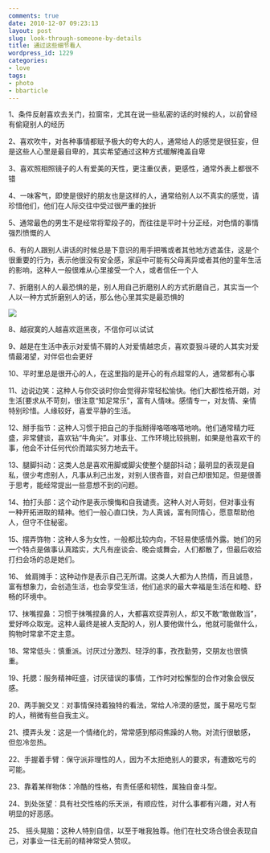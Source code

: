 ```yaml
---
comments: true
date: 2010-12-07 09:23:13
layout: post
slug: look-through-someone-by-details
title: 通过这些细节看人
wordpress_id: 1229
categories:
- love
tags:
- photo
- bbarticle
---
```


1、条件反射喜欢去关门，拉窗帘，尤其在说一些私密的话的时候的人，以前曾经有偷窥别人的经历

2、喜欢吹牛，对各种事情都赋予极大的夸大的人，通常给人的感觉是很狂妄，但是这些人心里是最自卑的，其实希望通过这种方式缓解掩盖自卑



3、喜欢照相照镜子的人有爱美的天性，更注重仪表，更感性，通常外表上都很不错

4、一味客气，即使是很好的朋友也是这样的人，通常给别人以不真实的感觉，请珍惜他们，他们在人际交往中受过很严重的挫折

5、通常最色的男生不是经常将荤段子的，而往往是平时十分正经，对色情的事情强烈愤慨的人

6、有的人跟别人讲话的时候总是下意识的用手把嘴或者其他地方遮盖住，这是个很重要的行为，表示他很没有安全感，家庭中可能有父母离异或者其他的童年生活的影响，这种人一般很难从心里接受一个人，或者信任一个人

7、折磨别人的人最恐惧的是，别人用自己折磨别人的方式折磨自己，其实当一个人以一种方式折磨别人的话，那么他心里其实是最恐惧的

![](http://dobila.info/wp-content/uploads/2010/12/details.jpg)

8、越寂寞的人越喜欢逛黑夜，不信你可以试试

9、越是在生活中表示对爱情不屑的人对爱情越忠贞，喜欢耍狠斗硬的人其实对爱情最渴望，对伴侣也会更好

10、平时里总是很开心的人，在这里指的是开心的有点超常的人，通常都有心事

11、边说边笑：这种人与你交谈时你会觉得非常轻松愉快。他们大都性格开朗，对生活[要求从不苛刻，很注意“知足常乐”，富有人情味。感情专一，对友情、亲情特别珍惜。人缘较好，喜爱平静的生活。

12、掰手指节：这种人习惯于把自己的手指掰得咯嗒咯嗒地响。他们通常精力旺盛，非常健谈，喜欢钻“牛角尖”。对事业、工作环境比较挑剔，如果是他喜欢干的事，他会不计任何代价而踏实努力地去干。

13、腿脚抖动：这类人总是喜欢用脚或脚尖使整个腿部抖动；最明显的表现是自私，很少考虑别人，凡事从利己出发，对别人很吝啬，对自己却很知足。但是很善于思考，能经常提出一些意想不到的问题。

14、拍打头部：这个动作是表示懊悔和自我谴责。这种人对人苛刻，但对事业有一种开拓进取的精神。他们一般心直口快，为人真诚，富有同情心，愿意帮助他人，但守不住秘密。

15、摆弄饰物：这种人多为女性，一般都比较内向，不轻易使感情外露。她们的另一个特点是做事认真踏实，大凡有座谈会、晚会或舞会，人们都散了，但最后收拾打扫会场的总是她们。

16、 耸肩摊手：这种动作是表示自己无所谓。这类人大都为人热情，而且诚恳，富有想象力，会创造生活，也会享受生活，他们追求的最大幸福是生活在和睦、舒畅的环境中。

17、抹嘴捏鼻：习惯于抹嘴捏鼻的人，大都喜欢捉弄别人，却又不敢“敢做敢当”，爱好哗众取宠。这种人最终是被人支配的人，别人要他做什么，他就可能做什么，购物时常拿不定主意。

18、常常低头：慎重派。讨厌过分激烈、轻浮的事，孜孜勤劳，交朋友也很慎重。

19、托腮：服务精神旺盛，讨厌错误的事情，工作时对松懈型的合作对象会很反感。

20、两手腕交叉：对事情保持着独特的看法，常给人冷漠的感觉，属于易吃亏型的人，稍微有些自我主义。

21、摸弄头发：这是一个情绪化的，常常感到郁闷焦躁的人物。对流行很敏感，但忽冷忽热。

22、手握着手臂：保守派非理性的人，因为不太拒绝别人的要求，有遭致吃亏的可能。

23、靠着某样物体：冷酷的性格，有责任感和韧性，属独自奋斗型。

24、到处张望：具有社交性格的乐天派，有顺应性，对什么事都有兴趣，对人有明显的好恶感。

25、 摇头晃脑：这种人特别自信，以至于唯我独尊。他们在社交场合很会表现自己，对事业一往无前的精神常受人赞叹。

